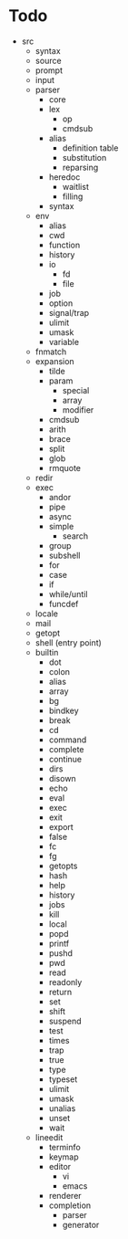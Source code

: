 # Todo

- src
    - syntax
    - source
    - prompt
    - input
    - parser
        - core
        - lex
            - op
            - cmdsub
        - alias
            - definition table
            - substitution
            - reparsing
        - heredoc
            - waitlist
            - filling
        - syntax
    - env
        - alias
        - cwd
        - function
        - history
        - io
            - fd
            - file
        - job
        - option
        - signal/trap
        - ulimit
        - umask
        - variable
    - fnmatch
    - expansion
        - tilde
        - param
            - special
            - array
            - modifier
        - cmdsub
        - arith
        - brace
        - split
        - glob
        - rmquote
    - redir
    - exec
        - andor
        - pipe
        - async
        - simple
            - search
        - group
        - subshell
        - for
        - case
        - if
        - while/until
        - funcdef
    - locale
    - mail
    - getopt
    - shell (entry point)
    - builtin
        - dot
        - colon
        - alias
        - array
        - bg
        - bindkey
        - break
        - cd
        - command
        - complete
        - continue
        - dirs
        - disown
        - echo
        - eval
        - exec
        - exit
        - export
        - false
        - fc
        - fg
        - getopts
        - hash
        - help
        - history
        - jobs
        - kill
        - local
        - popd
        - printf
        - pushd
        - pwd
        - read
        - readonly
        - return
        - set
        - shift
        - suspend
        - test
        - times
        - trap
        - true
        - type
        - typeset
        - ulimit
        - umask
        - unalias
        - unset
        - wait
    - lineedit
        - terminfo
        - keymap
        - editor
            - vi
            - emacs
        - renderer
        - completion
            - parser
            - generator

